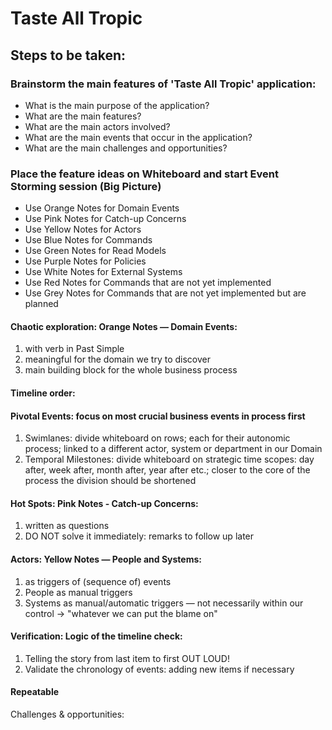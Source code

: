 # Taste All Tropic

## Steps to be taken:
### Brainstorm the main features of 'Taste All Tropic' application:
- What is the main purpose of the application?
- What are the main features?
- What are the main actors involved?
- What are the main events that occur in the application?
- What are the main challenges and opportunities?

### Place the feature ideas on Whiteboard and start Event Storming session (Big Picture)
- Use Orange Notes for Domain Events
- Use Pink Notes for Catch-up Concerns
- Use Yellow Notes for Actors
- Use Blue Notes for Commands
- Use Green Notes for Read Models
- Use Purple Notes for Policies
- Use White Notes for External Systems
- Use Red Notes for Commands that are not yet implemented
- Use Grey Notes for Commands that are not yet implemented but are planned

#### Chaotic exploration: Orange Notes — Domain Events:
1. with verb in Past Simple
2. meaningful for the domain we try to discover 
3. main building block for the whole business process

#### Timeline order:

#### Pivotal Events: focus on most crucial business events in process first
1. Swimlanes: divide whiteboard on rows; each for their autonomic process; linked to a different actor, system or department in our Domain 
2. Temporal Milestones: divide whiteboard on strategic time scopes: day after, week after, month after, year after etc.; closer to the core of the process the division should be shortened

#### Hot Spots: Pink Notes - Catch-up Concerns:
1. written as questions
2. DO NOT solve it immediately: remarks to follow up later

#### Actors: Yellow Notes — People and Systems:
1. as triggers of (sequence of) events 
2. People as manual triggers 
3. Systems as manual/automatic triggers — not necessarily within our control → "whatever we can put the blame on"

#### Verification: Logic of the timeline check:
1. Telling the story from last item to first OUT LOUD!
2. Validate the chronology of events: adding new items if necessary

#### Repeatable
Challenges & opportunities:
